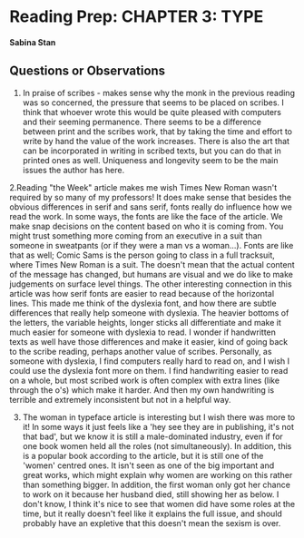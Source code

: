 # Reading Prep: CHAPTER 3: TYPE 

#### Sabina Stan

## Questions or Observations

1. In praise of scribes - makes sense why the monk in the previous reading was so concerned, the pressure that seems to be placed on scribes. I think that whoever wrote this would be quite pleased with computers and their seeming permanence. There seems to be a difference between print and the scribes work, that by taking the time and effort to write by hand the value of the work increases. There is also the art that can be incorporated in writing in scribed texts, but you can do that in printed ones as well. Uniqueness and longevity seem to be the main issues the author has here. 

2.Reading "the Week" article makes me wish Times New Roman wasn't required by so many of my professors! It does make sense that besides the obvious differences in serif and sans serif, fonts really do influence how we read the work. In some ways, the fonts are like the face of the article. We make snap decisions on the content based on who it is coming from. You might trust something more coming from an executive in a suit than someone in sweatpants (or if they were a man vs a woman...). Fonts are like that as well; Comic Sams is the person going to class in a full tracksuit, where Times New Roman is a suit. The doesn't mean that the actual content of the message has changed, but humans are visual and we do like to make judgements on surface level things. The other interesting connection in this article was how serif fonts are easier to read because of the horizontal lines. This made me think of the dyslexia font, and how there are subtle differences that really help someone with dyslexia. The heavier bottoms of the letters, the variable heights, longer sticks all differentiate and make it much easier for someone with dyslexia to read. I wonder if handwritten texts as well have those differences and make it easier, kind of going back to the scribe reading, perhaps another value of scribes. Personally, as someone with dyslexia, I find computers really hard to read on, and I wish I could use the dyslexia font more on them. I find handwriting easier to read on a whole, but most scribed work is often complex with extra lines (like through the o's) which make it harder. And then my own handwriting is terrible and extremely inconsistent but not in a helpful way.                     

3. The woman in typeface article is interesting but I wish there was more to it! In some ways it just feels like a 'hey see they are in publishing, it's not that bad', but we know it is still a male-dominated industry, even if for one book women held all the roles (not simultaneously). In addition, this is a popular book according to the article, but it is still one of the 'women' centred ones. It isn't seen as one of the big important and great works, which might explain why women are working on this rather than something bigger. In addition, the first woman only got her chance to work on it because her husband died, still showing her as below. I don't know, I think it's nice to see that women did have some roles at the time, but it really doesn't feel like it explains the full issue, and should probably have an expletive that this doesn't mean the sexism is over. 


